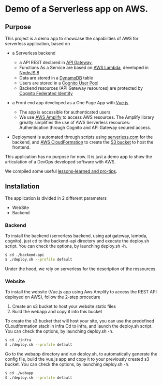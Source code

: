 # Demo of a Serverless app on AWS.

## Purpose

This project is a demo app to showcase the capabilities of AWS for serverless application, based on
- a Serverless backend
  -	a API REST declared in [API Gateway](https://aws.amazon.com/api-gateway),
  -	Functions As a Service are based on [AWS Lambda](https://aws.amazon.com/lambda/features/), developed in [NodeJS 8](https://nodejs.org/en/)
  -	Data are stored in a [DynamoDB](https://aws.amazon.com/dynamodb/) table
  - Users are stored in a [Cognito User Pool](https://aws.amazon.com/cognito/)
  - Backend resources (API Gateway resources) are protected by [Cognito Federated Identity](https://aws.amazon.com/cognito/)

- a Front end app developed as a One Page App with [Vue.js](https://vuejs.org/).
  -	The app is accessible for authenticated users.
  - We use [AWS Amplify](https://aws.github.io/aws-amplify/) to access AWS resources. The Amplify library greatly simplifies the use of AWS Serverless resources: Authentication through Cognito and APi Gateway secured access.

- Deployment is automated through scripts using [serverless.com](https://serverless.com/) for the backend, and [AWS CloudFormation](https://aws.amazon.com/cloudformation) to create the [S3 bucket](https://aws.amazon.com/s3) to host the frontend.

This application has no purpose for now. It is just a demo app to show the articulation of a DevOps developed software with AWS.

We compiled some useful [lessons-learned and pro-tips](./doc/lessons_learned.md).

## Installation

The application is divided in 2 different parameters
- WebSite
- Backend

### Backend
To install the backend (serverless backend, using api gateway, lambda, cognito), just cd to the backend-api directory and execute the deploy.sh script.
You can check the options, by launching deploy.sh -h.

```bash
$ cd ./backend-api
$ ./deploy.sh --profile default
```

Under the hood, we rely on serverless for the description of the ressources.

### Website
To install the website (Vue.js app using Aws Amplify to access the REST API deployed on AWS), follow the 2-step procedure

1. Create an s3 bucket to host your website static files
2. Build the webapp and copy it into this bucket

To create the s3 bucket that will host your site, you can use the predefined CLoudformation stack in infra
Cd to infra, and launch the deploy.sh script.
You can check the options, by launching deploy.sh -h.

```bash
$ cd ./infra
$ ./deploy.sh --profile default
```

Go to the webapp directory and run deploy.sh, to automatically generate the config file, build the vue.js app and copy it to your previously created s3 bucket.
You can check the options, by launching deploy.sh -h.

```bash
$ cd ./webapp
$ ./deploy.sh --profile default
```
